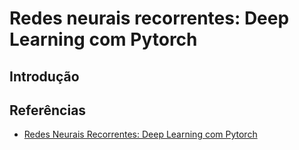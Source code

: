 # Redes neurais recorrentes: Deep Learning com Pytorch

## Introdução


## Referências
- [Redes Neurais Recorrentes:
Deep Learning com Pytorch](https://www.alura.com.br/curso-online-rnn-redes-neurais-recorrentes-deep-learning-pytorch)